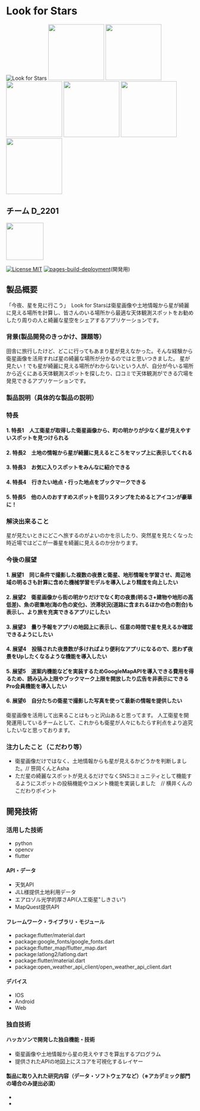 # Look for Stars

![Look for Stars](https://jphacks.github.io/D_2201/data/Look_for_Stars_4000-1200.png)
<img src="https://jphacks.github.io/D_2201/data/デフォルトアイコン_丸い星.png" height="150px"> 
<img src="https://jphacks.github.io/D_2201/data/デフォルトアイコン_二重円.png" height="150px"> 
<img src="https://jphacks.github.io/D_2201/data/デフォルトアイコン_同心円_黄色.png" height="150px"> 
<img src="https://jphacks.github.io/D_2201/data/デフォルトアイコン_同心円_黄色水色.png" height="150px">
<img src="https://jphacks.github.io/D_2201/data/デフォルトアイコン_土星.png" height="150px"> 
<img src="https://jphacks.github.io/D_2201/data/デフォルトアイコン_星.png" height="150px"> 
## チーム D_2201
<img src="https://jphacks.github.io/D_2201/data/とっとこ公大郎_背景透過.png" height="100px"> 

[![ License MIT](https://img.shields.io/badge/license-MIT-blue.svg?style=flat)](LICENSE.md) [![pages-build-deployment](https://github.com/jphacks/D_2201/actions/workflows/pages/pages-build-deployment/badge.svg)](https://github.com/jphacks/D_2201/actions/workflows/pages/pages-build-deployment)(開発用)

## 製品概要
「今夜、星を見に行こう」　Look for Starsは衛星画像や土地情報から星が綺麗に見える場所を計算し、皆さんのいる場所から最適な天体観測スポットをお勧めしたり周りの人と綺麗な星空をシェアするアプリケーションです。
### 背景(製品開発のきっかけ、課題等）
田舎に旅行したけど、どこに行ってもあまり星が見えなかった。そんな経験から衛星画像を活用すれば星の綺麗な場所が分かるのではと思いつきました。
星が見たい！でも星が綺麗に見える場所がわからないという人が、自分が今いる場所から近くにある天体観測スポットを探したり、口コミで天体観測ができる穴場を発見できるアプリケーションです。
### 製品説明（具体的な製品の説明）
### 特長
#### 1. 特長1　人工衛星が取得した衛星画像から、町の明かりが少なく星が見えやすいスポットを見つけられる
#### 2. 特長2　土地の情報から星が綺麗に見えるところをマップ上に表示してくれる
#### 3. 特長3　お気に入りスポットをみんなに紹介できる
#### 4. 特長4　行きたい地点・行った地点をブックマークできる
#### 5. 特長5　他の人のおすすめスポットを回りスタンプをためるとアイコンが豪華に！

### 解決出来ること
星が見たいときにどこへ旅するのがよいのかを示したり、突然星を見たくなった時近場ではどこが一番星を綺麗に見えるのか分かります。

### 今後の展望
#### 1. 展望1　同じ条件で撮影した複数の夜景と衛星、地形情報を学習させ、周辺地域の明るさも計算に含めた機械学習モデルを導入しより精度を向上したい
#### 2. 展望2　衛星画像から街の明かりだけでなく町の夜景(明るさ+建物や地形の高低差)、魚の密集地(海の色の変化)、渋滞状況(道路に含まれるほかの色の割合)も表示し、より旅を充実できるアプリにしたい
#### 3. 展望3　曇り予報をアプリの地図上に表示し、任意の時間で星を見えるか確認できるようにしたい
#### 4. 展望4　投稿された夜景数が多ければより便利なアプリになるので、思わず夜景をUpしたくなるような機能を導入したい
#### 5. 展望5　道案内機能などを実装するためGoogleMapAPIを導入できる費用を得るため、読み込み上限やブックマーク上限を開放したり広告を非表示にできるPro会員機能を導入したい
#### 6. 展望6　自分たちの衛星で撮影した写真を使って最新の情報を提供したい

衛星画像を活用して出来ることはもっと沢山あると思ってます。
人工衛星を開発運用しているチームとして、これからも衛星が人々にもたらす利点をより追究したいなと思っております。


### 注力したこと（こだわり等）
* 衛星画像だけではなく、土地情報からも星が見えるかどうかを判断しました。// 笹岡くんとAsha
* ただ星の綺麗なスポットが見えるだけでなくSNSコミュニティとして機能するようにスポットの投稿機能やコメント機能を実装しました　// 横井くんのこだわりポイント

## 開発技術
### 活用した技術
* python
* opencv
* flutter

#### API・データ
* 天気API
* JLL様提供土地利用データ
* エアロゾル光学的厚さAPI(人工衛星"しきさい")
* MapQuest提供API

#### フレームワーク・ライブラリ・モジュール
* package:flutter/material.dart
* package:google_fonts/google_fonts.dart
* package:flutter_map/flutter_map.dart
* package:latlong2/latlong.dart
* package:flutter/material.dart
* package:open_weather_api_client/open_weather_api_client.dart 

#### デバイス
* IOS
* Android
* Web

### 独自技術
#### ハッカソンで開発した独自機能・技術
* 衛星画像や土地情報から星の見えやすさを算出するプログラム
* 提供されたAPIの地図上にスコアを可視化するレイヤー

#### 製品に取り入れた研究内容（データ・ソフトウェアなど）（※アカデミック部門の場合のみ提出必須）
* 
* 
